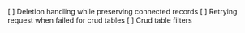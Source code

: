 [ ] Deletion handling while preserving connected records
[ ] Retrying request when failed for crud tables
[ ] Crud table filters